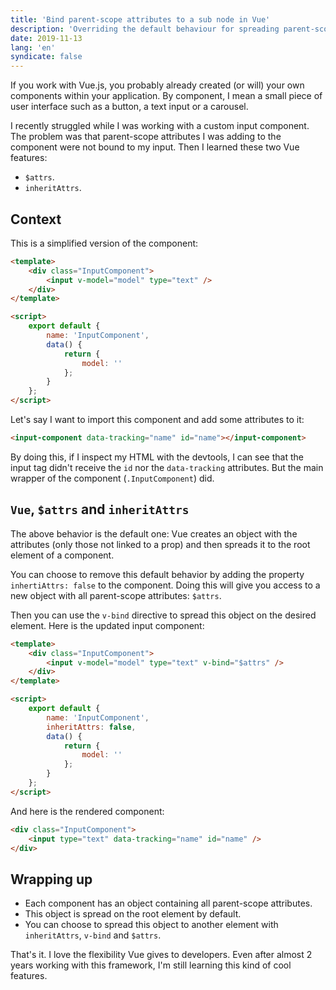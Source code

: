 ```yaml
---
title: 'Bind parent-scope attributes to a sub node in Vue'
description: 'Overriding the default behaviour for spreading parent-scope attributes in Vue.js.'
date: 2019-11-13
lang: 'en'
syndicate: false
---
```


If you work with Vue.js, you probably already created (or will) your own components within your application. By component, I mean a small piece of user interface such as a button, a text input or a carousel.

I recently struggled while I was working with a custom input component. The problem was that parent-scope attributes I was adding to the component were not bound to my input. Then I learned these two Vue features:

- `$attrs`.
- `inheritAttrs`.

## Context

This is a simplified version of the component:

```html
<template>
	<div class="InputComponent">
		<input v-model="model" type="text" />
	</div>
</template>

<script>
	export default {
		name: 'InputComponent',
		data() {
			return {
				model: ''
			};
		}
	};
</script>
```

Let's say I want to import this component and add some attributes to it:

```html
<input-component data-tracking="name" id="name"></input-component>
```

By doing this, if I inspect my HTML with the devtools, I can see that the input tag didn't receive the `id` nor the `data-tracking` attributes. But the main wrapper of the component (`.InputComponent`) did.

## `Vue`, `$attrs` and `inheritAttrs`

The above behavior is the default one: Vue creates an object with the attributes (only those not linked to a prop) and then spreads it to the root element of a component.

You can choose to remove this default behavior by adding the property `inhertiAttrs: false` to the component. Doing this will give you access to a new object with all parent-scope attributes: `$attrs`.

Then you can use the `v-bind` directive to spread this object on the desired element. Here is the updated input component:

```html
<template>
	<div class="InputComponent">
		<input v-model="model" type="text" v-bind="$attrs" />
	</div>
</template>

<script>
	export default {
		name: 'InputComponent',
		inheritAttrs: false,
		data() {
			return {
				model: ''
			};
		}
	};
</script>
```

And here is the rendered component:

```html
<div class="InputComponent">
	<input type="text" data-tracking="name" id="name" />
</div>
```

## Wrapping up

- Each component has an object containing all parent-scope attributes.
- This object is spread on the root element by default.
- You can choose to spread this object to another element with `inheritAttrs`, `v-bind` and `$attrs`.

That's it. I love the flexibility Vue gives to developers. Even after almost 2 years working with this framework, I'm still learning this kind of cool features.
